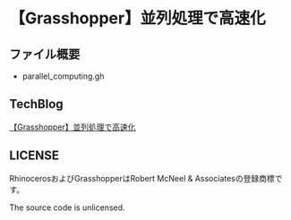 # 【Grasshopper】並列処理で高速化

## ファイル概要

- parallel_computing.gh

## TechBlog

[【Grasshopper】並列処理で高速化](https://amdlaboratory.com/amdblog/【grasshopper】並列処理で高速化/)

## LICENSE

RhinocerosおよびGrasshopperはRobert McNeel & Associatesの登録商標です。

The source code is unlicensed.
